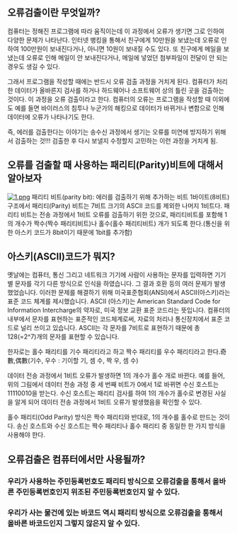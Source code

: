 

## 오류검출이란 무엇일까?

컴퓨터는 정해진 프로그램에 따라 움직이는데 이 과정에서 오류가 생기면 그로 인하여 다양한 문제가 나타난다. 인터넷 뱅킹을 통해서 친구에게 10만원을 보냈는데 오류로 인하여 100만원이 보내진다거나, 아니면 10원이 보내질 수도 있다. 또 친구에게 메일을 보냈는데 오류로 인해 메일이 안 보내진다거나, 메일에 넣었던 첨부파일이 전달이 안 되는 경우도 생길 수 있다.


그래서 프로그램을 작성할 때에는 반드시 오류 검출 과정을 거치게 된다. 컴퓨터가 처리한 데이터가 올바른지 검사를 하거나 하드웨어나 소프트웨어 상의 틀린 곳을 검출하는 것이다. 이 과정을 오류 검출이라고 한다. 컴퓨터의 오류는 프로그램을 작성할 때 이외에도 예를 들면 바이러스의 침투나 누군가의 해킹으로 데이터가 바뀌거나 변함으로 인해 데이터에 오류가 나타나기도 한다.

즉, 에러를 검출한다는 이야기는 송수신 과정에서 생기는 오류를 미연에 방지하기 위해서 검출하는 것!!! 검출한 후 다시 보낼지 수정할지 고민하는 이런 과정을 거치게 됨.

## 오류를 검출할 때 사용하는 패리티(Parity)비트에 대해서 알아보자
[![1.png](https://i.postimg.cc/4m6xQCmq/1.png)](https://postimg.cc/4m6xQCmq)
패리티 비트(parity bit): 에러를 검출하기 위해 추가하는 비트
1바이트(8비트) 구조에서 패리티(Parity) 비트는 7비트 크기의 ASCII 코드를 제외한 나머지 1비트다. 패리티 비트는 전송 과정에서 1비트 오류를 검출하기 위한 것으로, 패리티비트를 포함해 1의 개수가 짝수(짝수 패리티비트)나 홀수(홀수 패리티비트) 개가 되도록 한다.(통신을 위한 아스키 코드가 8bit이기 때문에 1bit를 추가함)

## 아스키(ASCII)코드가 뭐지?
옛날에는 컴퓨터, 통신 그리고 네트워크 기기에 사람이 사용하는 문자를 입력하면 기기별 문자를 각기 다른 방식으로 인식을 하였습니다. 
그 결과 호환 등의 여러 문제가 발생 했었습니다. 이러한 문제를 해결하기 위해 미국표준협회(ANSI)에서 ASCII(아스키)라는 표준 코드 체계를 제시했습니다. 
ASCII (아스키)는 American Standard Code for Information Intercharge의 약자로, 미국 정보 교환 표준 코드라는 뜻입니다.
컴퓨터의 내부에서 문자를 표현하는 표준적인 코드체계로써, 자료의 처리나 통신장치에서 표준 코드로 널리 쓰이고 있습니다. ASCII는 각 문자를 7비트로 표현하기 때문에 총 128(=2^7)개의 문자를 표현할 수 있습니다.


한자로는 홀수 패리티를 기수 패리티라고 하고 짝수 패리티를 우수 패리티라고 한다.奇數,偶數(기수, 우수  : 기이할 기, 셈 수, 짝 우, 셈 수)

데이터 전송 과정에서 1비트 오류가 발생하면 1의 개수가 홀수 개로 바뀐다. 예를 들어, 위의 그림에서 데이터 전송 과정 중 세 번째 비트가 0에서 1로 바뀌면 수신 호스트는 11110010을 받는다. 수신 호스트는 패리티 검사를 하여 1의 개수가 홀수로 변경된 사실을 알게 되어 데이터 전송 과정에서 1비트 오류가 발생했음을 확인할 수 있다.


홀수 패리티(Odd Parity) 방식은 짝수 패리티와 반대로, 1의 개수를 홀수로 만드는 것이다. 송신 호스트와 수신 호스트는 짝수 패리티나 홀수 패리티 중 동일한 한 가지 방식을 사용해야 한다.

## 오류검출은 컴퓨터에서만 사용될까?

### 우리가 사용하는 주민등록번호도 패리티 방식으로 오류검출을 통해서 올바른 주민등록번호인지 위조된 주민등록번호인지 알 수 있다.

### 우리가 사는 물건에 있는 바코드 역시 패리티 방식으로 오류검출을 통해서 올바른 바코드인지 그렇지 않은지 알 수 있다.

